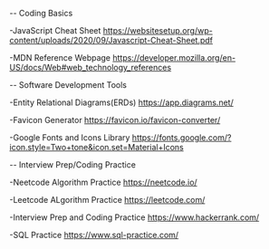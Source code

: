 -- Coding Basics

-JavaScript Cheat Sheet
https://websitesetup.org/wp-content/uploads/2020/09/Javascript-Cheat-Sheet.pdf

-MDN Reference Webpage
https://developer.mozilla.org/en-US/docs/Web#web_technology_references

-- Software Development Tools

-Entity Relational Diagrams(ERDs)
https://app.diagrams.net/

-Favicon Generator
https://favicon.io/favicon-converter/

-Google Fonts and Icons Library
https://fonts.google.com/?icon.style=Two+tone&icon.set=Material+Icons

-- Interview Prep/Coding Practice

-Neetcode Algorithm Practice
https://neetcode.io/

-Leetcode ALgorithm Practice
https://leetcode.com/

-Interview Prep and Coding Practice
https://www.hackerrank.com/

-SQL Practice
https://www.sql-practice.com/

